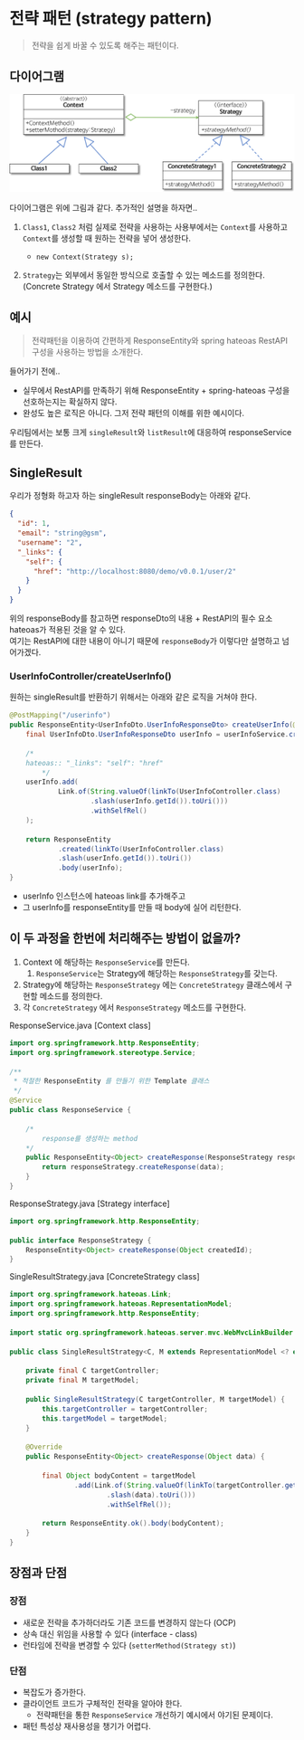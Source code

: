 # 전략 패턴 (strategy pattern)
> 전략을 쉽게 바꿀 수 있도록 해주는 패턴이다.

## 다이어그램

<p align="center">
    <img src="./material/strategy-pattern-diagram.png" width="800px">
</p>

다이어그램은 위에 그림과 같다. 추가적인 설명을 하자면..
1. `Class1`, `Class2` 처럼 실제로 전략을 사용하는 사용부에서는 `Context`를 사용하고 `Context`를 생성할 때 원하는 전략을 넣어 생성한다.
    * `new Context(Strategy s);`

2. `Strategy`는 외부에서 동일한 방식으로 호출할 수 있는 메소드를 정의한다. (Concrete Strategy 에서 Strategy 메소드를 구현한다.)

## 예시
> 전략패턴을 이용하여 간편하게 ResponseEntity와 spring hateoas RestAPI 구성을 사용하는 방법을 소개한다.


들어가기 전에..  
* 실무에서 RestAPI를 만족하기 위해 ResponseEntity + spring-hateoas 구성을 선호하는지는 확실하지 않다.  
* 완성도 높은 로직은 아니다. 그저 전략 패턴의 이해를 위한 예시이다.

우리팀에서는 보통 크게 `singleResult`와 `listResult`에 대응하여 responseService를 만든다.

## SingleResult

우리가 정형화 하고자 하는 singleResult responseBody는 아래와 같다.

```json
{
  "id": 1,
  "email": "string@gsm",
  "username": "2",
  "_links": {
    "self": {
      "href": "http://localhost:8080/demo/v0.0.1/user/2"
    }
  }
}
```

위의 responseBody를 참고하면 responseDto의 내용 + RestAPI의 필수 요소 hateoas가 적용된 것을 알 수 있다.  
여기는 RestAPI에 대한 내용이 아니기 때문에 `responseBody`가 이렇다만 설명하고 넘어가겠다.

### UserInfoController/createUserInfo()  
원하는 singleResult를 반환하기 위해서는 아래와 같은 로직을 거쳐야 한다.

```java
@PostMapping("/userinfo")
public ResponseEntity<UserInfoDto.UserInfoResponseDto> createUserInfo(@RequestBody UserInfoDto.UserInfoRequestDto requestDto){
    final UserInfoDto.UserInfoResponseDto userInfo = userInfoService.createUserInfo(requestDto);

    /*
    hateoas:: "_links": "self": "href"
        */
    userInfo.add(
            Link.of(String.valueOf(linkTo(UserInfoController.class)
                    .slash(userInfo.getId()).toUri()))
                    .withSelfRel()
    );

    return ResponseEntity
            .created(linkTo(UserInfoController.class)
            .slash(userInfo.getId()).toUri())
            .body(userInfo);
}
```

* userInfo 인스턴스에 hateoas link를 추가해주고
* 그 userInfo를 responseEntity를 만들 때 body에 실어 리턴한다.

## 이 두 과정을 한번에 처리해주는 방법이 없을까?

1. Context 에 해당하는 `ResponseService`를 만든다.
   1. `ResponseService`는 Strategy에 해당하는 `ResponseStrategy`를 갖는다.
2. Strategy에 해당하는 `ResponseStrategy` 에는 `ConcreteStrategy` 클래스에서 구현할 메소드를 정의한다.
3. 각 `ConcreteStrategy` 에서 `ResponseStrategy` 메소드를 구현한다.

ResponseService.java [Context class]
```java
import org.springframework.http.ResponseEntity;
import org.springframework.stereotype.Service;

/**
 * 적절한 ResponseEntity 를 만들기 위한 Template 클래스
 */
@Service
public class ResponseService {

    /*
        response를 생성하는 method
    */
    public ResponseEntity<Object> createResponse(ResponseStrategy responseStrategy, Object data){
        return responseStrategy.createResponse(data);
    }
}
```

ResponseStrategy.java [Strategy interface]
```java
import org.springframework.http.ResponseEntity;

public interface ResponseStrategy {
    ResponseEntity<Object> createResponse(Object createdId);
}
```

SingleResultStrategy.java [ConcreteStrategy class]
```java
import org.springframework.hateoas.Link;
import org.springframework.hateoas.RepresentationModel;
import org.springframework.http.ResponseEntity;

import static org.springframework.hateoas.server.mvc.WebMvcLinkBuilder.linkTo;

public class SingleResultStrategy<C, M extends RepresentationModel <? extends M>> implements ResponseStrategy{

    private final C targetController;
    private final M targetModel;

    public SingleResultStrategy(C targetController, M targetModel) {
        this.targetController = targetController;
        this.targetModel = targetModel;
    }

    @Override
    public ResponseEntity<Object> createResponse(Object data) {

        final Object bodyContent = targetModel
                .add(Link.of(String.valueOf(linkTo(targetController.getClass())
                        .slash(data).toUri()))
                        .withSelfRel());

        return ResponseEntity.ok().body(bodyContent);
    }
}
```

## 장점과 단점

### 장점
* 새로운 전략을 추가하더라도 기존 코드를 변경하지 않는다 (OCP)
* 상속 대신 위임을 사용할 수 있다 (interface - class)
* 런타임에 전략을 변경할 수 있다 (`setterMethod(Strategy st)`)

### 단점
* 복잡도가 증가한다.
* 클라이언트 코드가 구체적인 전략을 알아야 한다.
  * 전략패턴을 통한 `ResponseService` 개선하기 예시에서 야기된 문제이다.
* 패턴 특성상 재사용성을 챙기가 어렵다.